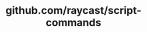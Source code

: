 ---
layout: post
title: github.com/raycast/script-commands
categories: link
tags: [انگلیسی, برنامه‌نویسی]
---